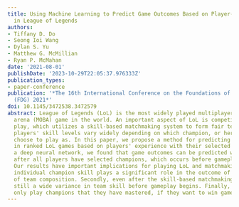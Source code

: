 ```yaml
---
title: Using Machine Learning to Predict Game Outcomes Based on Player-Champion Experience
  in League of Legends
authors:
- Tiffany D. Do
- Seong Ioi Wang
- Dylan S. Yu
- Matthew G. McMillian
- Ryan P. McMahan
date: '2021-08-01'
publishDate: '2023-10-29T22:05:37.976333Z'
publication_types:
- paper-conference
publication: '*The 16th International Conference on the Foundations of Digital Games
  (FDG) 2021*'
doi: 10.1145/3472538.3472579
abstract: League of Legends (LoL) is the most widely played multiplayer online battle
  arena (MOBA) game in the world. An important aspect of LoL is competitive ranked
  play, which utilizes a skill-based matchmaking system to form fair teams. However,
  players' skill levels vary widely depending on which champion, or hero, that they
  choose to play as. In this paper, we propose a method for predicting game outcomes
  in ranked LoL games based on players' experience with their selected champion. Using
  a deep neural network, we found that game outcomes can be predicted with 75.1% accuracy
  after all players have selected champions, which occurs before gameplay begins.
  Our results have important implications for playing LoL and matchmaking. Firstly,
  individual champion skill plays a significant role in the outcome of a match, regardless
  of team composition. Secondly, even after the skill-based matchmaking, there is
  still a wide variance in team skill before gameplay begins. Finally, players should
  only play champions that they have mastered, if they want to win games.
---
```

